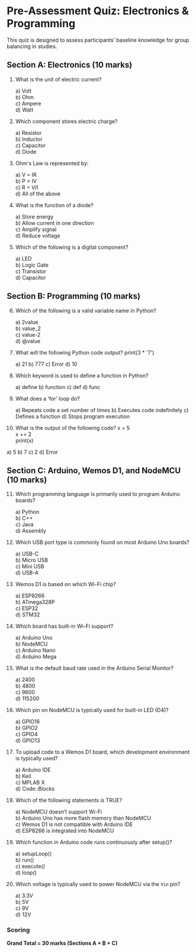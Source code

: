 # Pre-Assessment Quiz: Electronics & Programming

This quiz is designed to assess participants’ baseline knowledge for group balancing in studies.

## Section A: Electronics (10 marks)

1. What is the unit of electric current?

   a) Volt  
   b) Ohm  
   c) Ampere  
   d) Watt  

2. Which component stores electric charge? 

   a) Resistor  
   b) Inductor  
   c) Capacitor  
   d) Diode  

3. Ohm's Law is represented by:

   a) V = IR  
   b) P = IV  
   c) R = V/I  
   d) All of the above  

4. What is the function of a diode?  

   a) Store energy  
   b) Allow current in one direction  
   c) Amplify signal  
   d) Reduce voltage  

5. Which of the following is a digital component? 
  
   a) LED  
   b) Logic Gate  
   c) Transistor  
   d) Capacitor  

## Section B: Programming (10 marks)

6. Which of the following is a valid variable name in Python?  

   a) 2value  
   b) value_2  
   c) value-2  
   d) @value  

7. What will the following Python code output? 
   print(3 * '7')

   a) 21
   b) 777
   c) Error
   d) 10

8. Which keyword is used to define a function in Python?

   a) define
   b) function
   c) def
   d) func

9. What does a ‘for’ loop do?

   a) Repeats code a set number of times
   b) Executes code indefinitely
   c) Defines a function
   d) Stops program execution

10. What is the output of the following code?
x = 5  
x += 2  
print(x)

   a) 5
   b) 7
   c) 2
   d) Error

## Section C: Arduino, Wemos D1, and NodeMCU (10 marks)

11. Which programming language is primarily used to program Arduino boards?

    a) Python  
    b) C++  
    c) Java  
    d) Assembly  

12. Which USB port type is commonly found on most Arduino Uno boards?

    a) USB-C  
    b) Micro USB  
    c) Mini USB  
    d) USB-A  

13. Wemos D1 is based on which Wi-Fi chip?

    a) ESP8266  
    b) ATmega328P  
    c) ESP32  
    d) STM32  

14. Which board has built-in Wi-Fi support?  

    a) Arduino Uno  
    b) NodeMCU  
    c) Arduino Nano  
    d) Arduino Mega  

15. What is the default baud rate used in the Arduino Serial Monitor?

    a) 2400  
    b) 4800  
    c) 9600  
    d) 115200  

16. Which pin on NodeMCU is typically used for built-in LED (D4)?

    a) GPIO16  
    b) GPIO2  
    c) GPIO4  
    d) GPIO13  

17. To upload code to a Wemos D1 board, which development environment is typically used? 

    a) Arduino IDE  
    b) Keil  
    c) MPLAB X  
    d) Code::Blocks  

18. Which of the following statements is TRUE?

    a) NodeMCU doesn’t support Wi-Fi  
    b) Arduino Uno has more flash memory than NodeMCU  
    c) Wemos D1 is not compatible with Arduino IDE  
    d) ESP8266 is integrated into NodeMCU  

19. Which function in Arduino code runs continuously after setup()?

    a) setupLoop()  
    b) run()  
    c) execute()  
    d) loop()  

20. Which voltage is typically used to power NodeMCU via the `Vin` pin?

    a) 3.3V  
    b) 5V  
    c) 9V  
    d) 12V  



### Scoring
**Grand Total = 30 marks (Sections A + B + C)**

